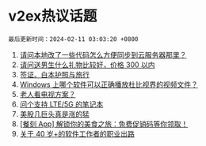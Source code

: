 # v2ex热议话题

`最后更新时间：2024-02-11 03:03:20 +0800`

1. [请问本地改了一些代码怎么方便同步到云服务器那里？](https://www.v2ex.com/t/1015243)
1. [请问送男生什么礼物比较好，价格 300 以内](https://www.v2ex.com/t/1015280)
1. [签证、白本护照与旅行](https://www.v2ex.com/t/1015219)
1. [Windows 上哪个软件可以正确播放杜比视界的视频文件？](https://www.v2ex.com/t/1015244)
1. [老人看电视方案？](https://www.v2ex.com/t/1015265)
1. [问个支持 LTE/5G 的笔记本](https://www.v2ex.com/t/1015208)
1. [美股几巨头真是涨的猛](https://www.v2ex.com/t/1015216)
1. [[餐刻 App] 解锁你的美食之旅：免费促销码等你领取！](https://www.v2ex.com/t/1015211)
1. [关于 40 岁+的软件工作者的职业出路](https://www.v2ex.com/t/1015221)

